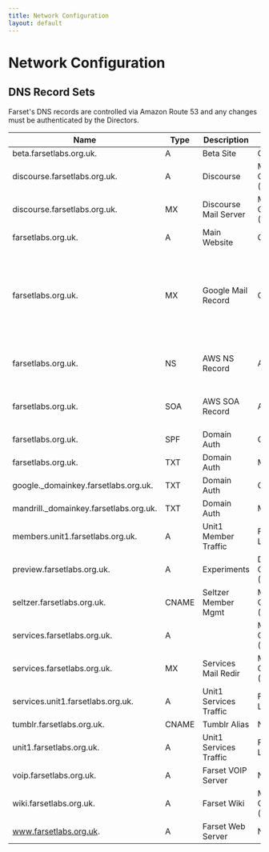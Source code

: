 ```yaml
---
title: Network Configuration
layout: default
---
```

# Network Configuration
## DNS Record Sets

Farset's DNS records are controlled via Amazon Route 53 and any changes must be authenticated by the Directors.

| Name                                   | Type  | Description            | Control                  | Value |
|----------------------------------------|-------|------------------------|--------------------------|---------------------------------------------------------------------|
| beta.farsetlabs.org.uk.                | A     | Beta Site              | Github                   | 204.232.175.78                                                      |
| discourse.farsetlabs.org.uk.           | A     | Discourse              | Member Controlled (DP)   | 5.9.41.29                                                           |
| discourse.farsetlabs.org.uk.           | MX    | Discourse Mail Server  | Member Controlled (DP)   | 10 services.farsetlabs.org.uk                                       |
| farsetlabs.org.uk.                     | A     | Main Website           | Github                   | 204.232.175.78                                                        |
| farsetlabs.org.uk.                     | MX    | Google Mail Record     | Gapps                    | 10 ASPMX.L.GOOGLE.COM 20 ALT1.ASPMX.L.GOOGLE.COM 20 ALT2.ASPMX.L.GOOGLE.COM 30 ASPMX2.GOOGLEMAIL.COM 40 ASPMX3.GOOGLEMAIL.COM                                                                                                                   |
| farsetlabs.org.uk.                     | NS    | AWS NS Record          | AWS                      | ns-793.awsdns-35.net. ns-227.awsdns-28.com. ns-2030.awsdns-61.co.uk. ns-1087.awsdns-07.org.                                                                                                                                                     |
| farsetlabs.org.uk.                     | SOA   | AWS SOA Record         | AWS                      | ns-793.awsdns-35.net. awsdns-hostmaster.amazon.com. 1 7200 900 1209600 86400                                                                                                                                                                    |
| farsetlabs.org.uk.                     | SPF   | Domain Auth            | Gapps                    | Available on Request                                                |
| farsetlabs.org.uk.                     | TXT   | Domain Auth            | Mandrill                 | Available on Request                                                |
| google.\_domainkey.farsetlabs.org.uk.  | TXT   | Domain Auth            | Gapps                    | Available on Request                                                |
| mandrill.\_domainkey.farsetlabs.org.uk.| TXT   | Domain Auth            | Mandrill                 | Available on Request                                                |
| members.unit1.farsetlabs.org.uk.       | A     | Unit1 Member Traffic   | Farset Labs              | 89.185.154.123                                                      |
| preview.farsetlabs.org.uk.             | A     | Experiments            | Director Controlled (AB) | 31.3.227.196                                                     |
| seltzer.farsetlabs.org.uk.             | CNAME | Seltzer Member Mgmt    | Member Controlled (CM)   | seltzer.krismurray.co.uk
| services.farsetlabs.org.uk.            | A     |                        | Member Controlled (DP)   | 5.9.41.19                                                           |
| services.farsetlabs.org.uk.            | MX    | Services Mail Redir    | Member Controlled (DP)   | 10 services.farsetlabs.org.uk                                       |
| services.unit1.farsetlabs.org.uk.      | A     | Unit1 Services Traffic | Farset Labs              | 89.185.154.122                                                      |
| tumblr.farsetlabs.org.uk.              | CNAME | Tumblr Alias           | NA                       | domains.tumblr.com                                                  |
| unit1.farsetlabs.org.uk.               | A     | Unit1 Services Traffic | Farset Labs              | 89.185.154.122                                                      |
| voip.farsetlabs.org.uk.                | A     | Farset VOIP Server     | NA                       | ALIAS unit1.farsetlabs.org.uk. (zt602wjwntzfo)                      |
| wiki.farsetlabs.org.uk.                | A     | Farset Wiki            | Member Controlled (DP)   | 5.9.41.19                                                           |
| www.farsetlabs.org.uk.                 | A     | Farset Web Server      | NA                       | ALIAS farsetlabs.org.uk. (zt602wjwntzfo)                            |

